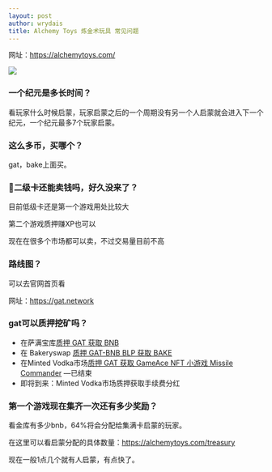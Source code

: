 ```yaml
---
layout: post
author: wrydais
title: Alchemy Toys 炼金术玩具 常见问题
---
```


网址：https://alchemytoys.com/

![](https://gat.network/wp-content/uploads/2021/07/Logo-small-AT-400x142.png)

<!--more-->

### 一个纪元是多长时间？

看玩家什么时候启蒙，玩家启蒙之后的一个周期没有另一个人启蒙就会进入下一个纪元，一个纪元最多7个玩家启蒙。

### 这么多币，买哪个？

gat，bake上面买。

### 🥶二级卡还能卖钱吗，好久没来了？

目前低级卡还是第一个游戏用处比较大

第二个游戏质押赚XP也可以

现在在很多个市场都可以卖，不过交易量目前不高

### 路线图？

可以去官网首页看

网址：https://gat.network

### gat可以质押挖矿吗？

- 在萨满宝库[质押 GAT 获取 BNB](https://alchemytoys.com/shamans-vault) 
- 在 Bakeryswap [质押 GAT-BNB BLP 获取 BAKE](https://www.bakeryswap.org/#/bakery/BAKE/GAT-BNB%20BLP) 
- 在Minted Vodka市场[质押 GAT 获取 GameAce NFT 小游戏 Missile Commander](https://minted.vodka/cocktails) —已结束
- 即将到来：Minted Vodka市场质押获取手续费分红

### 第一个游戏现在集齐一次还有多少奖励？

看金库有多少bnb，64%将会分配给集满卡启蒙的玩家。

在这里可以看启蒙分配的具体数量：https://alchemytoys.com/treasury

现在一般1点几个就有人启蒙，有点快了。

